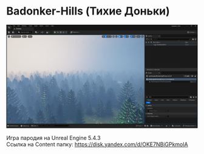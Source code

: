 # Badonker-Hills (Тихие Доньки)

![Screenshot](Screenshot.jpg)

Игра пародия на Unreal Engine 5.4.3  
Ссылка на Content папку: https://disk.yandex.com/d/OKE7NBiGPkmolA